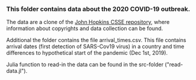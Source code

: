 ### This folder contains data about the 2020 COVID-19 outbreak.

The data are a clone of the [John Hopkins CSSE repository](https://github.com/CSSEGISandData/COVID-19), where
information about copyrights and data collection can be found.

Additional the folder contains the file arrival_times.csv. This file contains
arrival dates (first detection of SARS-Cov19 virus) in a country and time
differences to hypothetical start of the pandemic (Dec 1st, 2019).

Julia function to read-in the data can be found in the src-folder
("read-data.jl").

